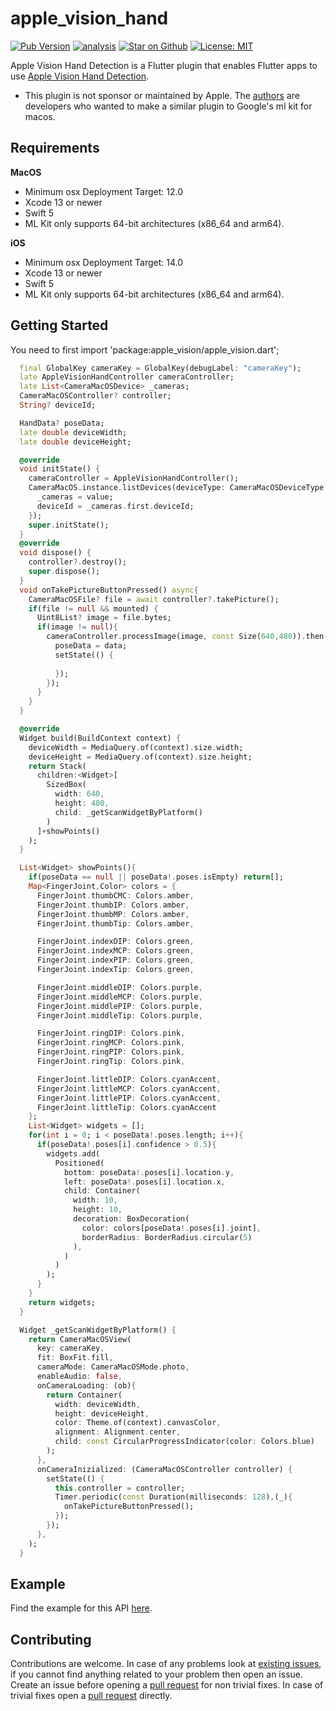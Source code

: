 # apple\_vision\_hand

[![Pub Version](https://img.shields.io/pub/v/apple_vision_hand)](https://pub.dev/packages/apple_vision_hand)
[![analysis](https://github.com/Knightro63/apple_vision/actions/workflows/flutter.yml/badge.svg)](https://github.com/Knightro63/apple_vision/actions/)
[![Star on Github](https://img.shields.io/github/stars/Knightro63/apple_vision.svg?style=flat&logo=github&colorB=deeppink&label=stars)](https://github.com/Knightro63/apple_vision)
[![License: MIT](https://img.shields.io/badge/license-MIT-purple.svg)](https://opensource.org/licenses/MIT)

Apple Vision Hand Detection is a Flutter plugin that enables Flutter apps to use [Apple Vision Hand Detection](https://developer.apple.com/documentation/vision/detecting_hand_poses_with_vision).

- This plugin is not sponsor or maintained by Apple. The [authors](https://github.com/Knightro63/apple_vision/blob/main/AUTHORS) are developers who wanted to make a similar plugin to Google's ml kit for macos.

## Requirements

**MacOS**
 - Minimum osx Deployment Target: 12.0
 - Xcode 13 or newer
 - Swift 5
 - ML Kit only supports 64-bit architectures (x86_64 and arm64).

**iOS**
 - Minimum osx Deployment Target: 14.0
 - Xcode 13 or newer
 - Swift 5
 - ML Kit only supports 64-bit architectures (x86_64 and arm64).

## Getting Started

You need to first import 'package:apple_vision/apple_vision.dart';

```dart
  final GlobalKey cameraKey = GlobalKey(debugLabel: "cameraKey");
  late AppleVisionHandController cameraController;
  late List<CameraMacOSDevice> _cameras;
  CameraMacOSController? controller;
  String? deviceId;

  HandData? poseData;
  late double deviceWidth;
  late double deviceHeight;

  @override
  void initState() {
    cameraController = AppleVisionHandController();
    CameraMacOS.instance.listDevices(deviceType: CameraMacOSDeviceType.video).then((value){
      _cameras = value;
      deviceId = _cameras.first.deviceId;
    });
    super.initState();
  }
  @override
  void dispose() {
    controller?.destroy();
    super.dispose();
  }
  void onTakePictureButtonPressed() async{
    CameraMacOSFile? file = await controller?.takePicture();
    if(file != null && mounted) {
      Uint8List? image = file.bytes;
      if(image != null){
        cameraController.processImage(image, const Size(640,480)).then((data){
          poseData = data;
          setState(() {
            
          });
        });
      }
    }
  }

  @override
  Widget build(BuildContext context) {
    deviceWidth = MediaQuery.of(context).size.width;
    deviceHeight = MediaQuery.of(context).size.height;
    return Stack(
      children:<Widget>[
        SizedBox(
          width: 640, 
          height: 480, 
          child: _getScanWidgetByPlatform()
        )
      ]+showPoints()
    );
  }

  List<Widget> showPoints(){
    if(poseData == null || poseData!.poses.isEmpty) return[];
    Map<FingerJoint,Color> colors = {
      FingerJoint.thumbCMC: Colors.amber,
      FingerJoint.thumbIP: Colors.amber,
      FingerJoint.thumbMP: Colors.amber,
      FingerJoint.thumbTip: Colors.amber,

      FingerJoint.indexDIP: Colors.green,
      FingerJoint.indexMCP: Colors.green,
      FingerJoint.indexPIP: Colors.green,
      FingerJoint.indexTip: Colors.green,

      FingerJoint.middleDIP: Colors.purple,
      FingerJoint.middleMCP: Colors.purple,
      FingerJoint.middlePIP: Colors.purple,
      FingerJoint.middleTip: Colors.purple,

      FingerJoint.ringDIP: Colors.pink,
      FingerJoint.ringMCP: Colors.pink,
      FingerJoint.ringPIP: Colors.pink,
      FingerJoint.ringTip: Colors.pink,

      FingerJoint.littleDIP: Colors.cyanAccent,
      FingerJoint.littleMCP: Colors.cyanAccent,
      FingerJoint.littlePIP: Colors.cyanAccent,
      FingerJoint.littleTip: Colors.cyanAccent
    };
    List<Widget> widgets = [];
    for(int i = 0; i < poseData!.poses.length; i++){
      if(poseData!.poses[i].confidence > 0.5){
        widgets.add(
          Positioned(
            bottom: poseData!.poses[i].location.y,
            left: poseData!.poses[i].location.x,
            child: Container(
              width: 10,
              height: 10,
              decoration: BoxDecoration(
                color: colors[poseData!.poses[i].joint],
                borderRadius: BorderRadius.circular(5)
              ),
            )
          )
        );
      }
    }
    return widgets;
  }

  Widget _getScanWidgetByPlatform() {
    return CameraMacOSView(
      key: cameraKey,
      fit: BoxFit.fill,
      cameraMode: CameraMacOSMode.photo,
      enableAudio: false,
      onCameraLoading: (ob){
        return Container(
          width: deviceWidth,
          height: deviceHeight,
          color: Theme.of(context).canvasColor,
          alignment: Alignment.center,
          child: const CircularProgressIndicator(color: Colors.blue)
        );
      },
      onCameraInizialized: (CameraMacOSController controller) {
        setState(() {
          this.controller = controller;
          Timer.periodic(const Duration(milliseconds: 128),(_){
            onTakePictureButtonPressed();
          });
        });
      },
    );
  }
```

## Example

Find the example for this API [here](https://github.com/Knightro63/apple_vision/tree/main/packages/apple_vision_hand/example/lib/visionHand.dart).

## Contributing

Contributions are welcome.
In case of any problems look at [existing issues](https://github.com/Knightro63/apple_vision/issues), if you cannot find anything related to your problem then open an issue.
Create an issue before opening a [pull request](https://github.com/Knightro63/apple_vision/pulls) for non trivial fixes.
In case of trivial fixes open a [pull request](https://github.com/Knightro63/apple_vision/pulls) directly.
